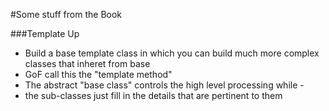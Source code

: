 #Some stuff from the Book

###Template Up

* Build a base template class in which you can build much more complex
  classes that inheret from base
* GoF call this the "template method"
* The abstract "base class" controls the high level processing while -
* the sub-classes just fill in the details that are pertinent to them
